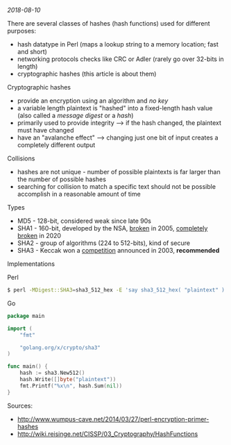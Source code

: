 *2018-08-10*

There are several classes of hashes (hash functions) used for different purposes:

* hash datatype in Perl (maps a lookup string to a memory location; fast and short)
* networking protocols checks like CRC or Adler (rarely go over 32-bits in length)
* cryptographic hashes (this article is about them)

Cryptographic hashes

* provide an encryption using an algorithm and *no key*
* a variable length plaintext is "hashed" into a fixed-length hash value (also called a *message digest* or a *hash*)
* primarily used to provide integrity --> if the hash changed, the plaintext must have changed
* have an "avalanche effect" --> changing just one bit of input creates a completely different output

Collisions

* hashes are not unique - number of possible plaintexts is far larger than the number of possible hashes
* searching for collision to match a specific text should not be possible accomplish in a reasonable amount of time

Types

* MD5 - 128-bit, considered weak since late 90s
* SHA1 - 160-bit, developed by the NSA, [broken](https://www.schneier.com/blog/archives/2005/02/sha1_broken.html) in 2005, [completely broken](https://sha-mbles.github.io/) in 2020
* SHA2 - group of algorithms (224 to 512-bits), kind of secure
* SHA3 - Keccak won a [competition](https://csrc.nist.gov/projects/hash-functions/sha-3-project) announced in 2003, **recommended**

Implementations

Perl

``` sh
$ perl -MDigest::SHA3=sha3_512_hex -E 'say sha3_512_hex( "plaintext" )'
```

Go

``` go
package main

import (
	"fmt"

	"golang.org/x/crypto/sha3"
)

func main() {
	hash := sha3.New512()
	hash.Write([]byte("plaintext"))
	fmt.Printf("%x\n", hash.Sum(nil))
}
```

Sources:

* http://www.wumpus-cave.net/2014/03/27/perl-encryption-primer-hashes
* http://wiki.reisinge.net/CISSP/03_Cryptography/HashFunctions
